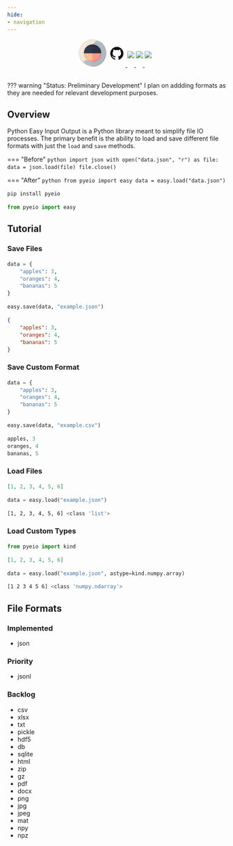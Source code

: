 ```yaml
---
hide:
- navigation
---
```


<style>
.md-typeset h1 {display: none;}
</style>


<div align="center">
<img src="assets/pyeio-large.png" width=64 style="position: relative; left: -8px;">
<a href="https://github.com/harttraveller/pyeio" target="_blank">
<img src="assets/github.png" width=32 style="position: relative; left: -4px; top: -15px;">
</a>
<a href="https://github.com/harttraveller/pyeio/blob/main/LICENSE" target="_blank">
<img src="https://img.shields.io/badge/license-MIT-blue" height=20 style="position: relative; top: -20px;">
</a>
<a href="https://www.python.org/downloads" target="_blank">
<img src="https://img.shields.io/badge/python-3.10-blue" height=20 style="position: relative; top: -20px;">
</a>
<a href="https://github.com/psf/black" target="_blank">
<img src="https://img.shields.io/badge/code%20style-black-black" height=20 style="position: relative; top: -20px;">
</a>
</div>

<br>

??? warning "Status: Preliminary Development"
    I plan on addding formats as they are needed for relevant development purposes.

## Overview

Python Easy Input Output is a Python library meant to simplify file IO processes. The primary benefit is the ability to load and save different file formats with just the `load` and `save` methods.

=== "Before"
    ```python
    import json
    with open("data.json", "r") as file:
        data = json.load(file)
    file.close()
    ```

=== "After"
    ```python
    from pyeio import easy
    data = easy.load("data.json")
    ```

```bash title="Installation"
pip install pyeio
```

```python title="Import"
from pyeio import easy
```

## Tutorial

### Save Files

```python title="Input Dictionary"
data = {
    "apples": 3,
    "oranges": 4,
    "bananas": 5
}
```

```python title="Python Code"
easy.save(data, "example.json")
```

```json title="Output JSON File"
{
    "apples": 3,
    "oranges": 4,
    "bananas": 5
}
```

### Save Custom Format

```python title="Input Dictionary"
data = {
    "apples": 3,
    "oranges": 4,
    "bananas": 5
}
```

```python title="Python Code"
easy.save(data, "example.csv")
```

```python title="Output CSV File"
apples, 3
oranges, 4
bananas, 5
```

### Load Files

```json title="Input JSON File"
[1, 2, 3, 4, 5, 6]
```

```python title="Python Code"
data = easy.load("example.json")
```

```bash title="Data & Type"
[1, 2, 3, 4, 5, 6] <class 'list'>
```


### Load Custom Types

```python title="Additional Import"
from pyeio import kind
```

```json title="Input JSON File"
[1, 2, 3, 4, 5, 6]
```

```python title="Python Code"
data = easy.load("example.json", astype=kind.numpy.array)
```

```bash title="Data & Type"
[1 2 3 4 5 6] <class 'numpy.ndarray'>
```

## File Formats
### Implemented
- json

### Priority
- jsonl


### Backlog
- csv
- xlsx
- txt
- pickle
- hdf5
- db
- sqlite
- html
- zip
- gz
- pdf
- docx
- png
- jpg
- jpeg
- mat
- npy
- npz